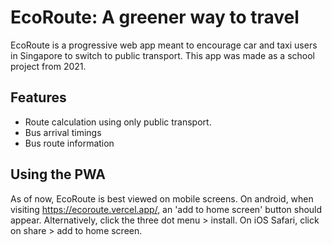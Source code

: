 # EcoRoute: A greener way to travel

EcoRoute is a progressive web app meant to encourage car and taxi users in Singapore to switch to public transport. This app was made as a school project from 2021.

## Features

- Route calculation using only public transport.
- Bus arrival timings
- Bus route information

## Using the PWA

As of now, EcoRoute is best viewed on mobile screens. On android, when visiting https://ecoroute.vercel.app/, an 'add to home screen' button should appear. Alternatively, click the three dot menu > install. On iOS Safari, click on share > add to home screen.
